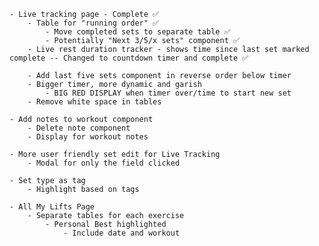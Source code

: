 
    - Live tracking page - Complete ✅
        - Table for "running order" ✅
            - Move completed sets to separate table ✅
            - Potentially "Next 3/5/x sets" component ✅
        - Live rest duration tracker - shows time since last set marked complete -- Changed to countdown timer and complete ✅

        - Add last five sets component in reverse order below timer
        - Bigger timer, more dynamic and garish
            - BIG RED DISPLAY when timer over/time to start new set
        - Remove white space in tables

    - Add notes to workout component
        - Delete note component
        - Display for workout notes

    - More user friendly set edit for Live Tracking
        - Modal for only the field clicked
    
    - Set type as tag
        - Highlight based on tags

    - All My Lifts Page
        - Separate tables for each exercise
            - Personal Best highlighted
                - Include date and workout
    
    